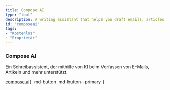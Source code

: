 ```yaml
---
title: Compose AI
type: "tool"
description: A writing assistant that helps you draft emails, articles, and more using AI.
id: "composeai"
tags:
- "Kostenlos"
- "Proprietär"
---
```


### Compose AI

Ein Schreibassistent, der mithilfe von KI beim Verfassen von E-Mails, Artikeln und mehr unterstützt.

[compose.ai](https://compose.ai/){ .md-button .md-button--primary } 
